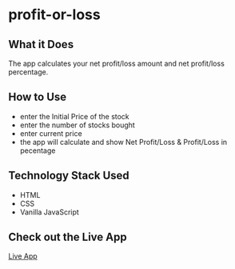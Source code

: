 # profit-or-loss

## What it Does
The app calculates your net profit/loss amount and net profit/loss percentage.

## How to Use
- enter the Initial Price of the stock
- enter the number of stocks bought
- enter current price
- the app will calculate and show Net Profit/Loss & Profit/Loss in pecentage

## Technology Stack Used
- HTML
- CSS
- Vanilla JavaScript 

## Check out the Live App
[Live App]()
